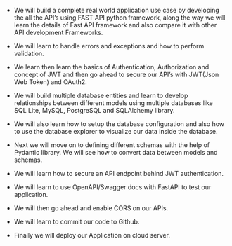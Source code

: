 - We will build a complete real world application use case by developing the all the API’s using FAST API python framework, along the way we will learn the details of Fast API framework and also compare it with other API development Frameworks.

- We will learn to handle errors and exceptions and how to perform validation.

- We learn then learn the basics of Authentication, Authorization and concept of JWT and then go ahead to secure our API’s with JWT(Json Web Token) and OAuth2.

- We will build multiple database entities and learn to develop relationships between different models using multiple databases like SQL Lite, MySQL, PostgreSQL and SQLAlchemy library.

- We will also learn how to setup the database configuration and also how to use the database explorer to visualize our data inside the database.

- Next we will move on to defining different schemas with the help of Pydantic library. We will see how to convert data between models and schemas.

- We will learn how to secure an API endpoint behind JWT authentication.

- We will learn to use OpenAPI/Swagger docs with FastAPI to test our application.

- We will then go ahead and enable CORS on our APIs.

- We will learn to commit our code to Github.

- Finally we will deploy our Application on cloud server.
